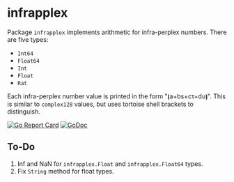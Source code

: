 # infrapplex

Package `infrapplex` implements arithmetic for infra-perplex numbers. There are five types:

* `Int64`
* `Float64`
* `Int`
* `Float`
* `Rat`

Each infra-perplex number value is printed in the form "⦗a+bs+cτ+dυ⦘". This is similar to `complex128` values, but uses tortoise shell brackets to distinguish.

[![Go Report Card](https://goreportcard.com/badge/gojp/goreportcard)](https://goreportcard.com/report/github.com/meirizarrygelpi/numbers/infrapplex) [![GoDoc](https://godoc.org/github.com/meirizarrygelpi/numbers/infrapplex?status.svg)](https://godoc.org/github.com/meirizarrygelpi/numbers/infrapplex)

## To-Do

1. Inf and NaN for `infrapplex.Float` and `infrapplex.Float64` types.
2. Fix `String` method for float types.